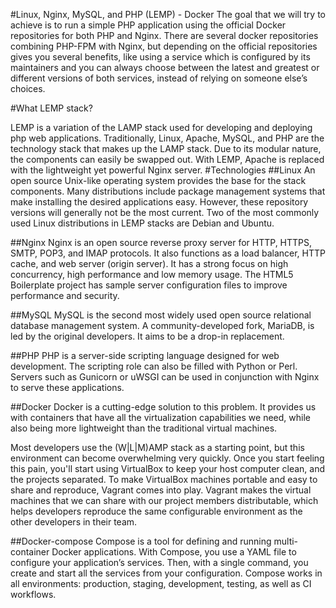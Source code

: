 #Linux, Nginx, MySQL, and PHP (LEMP) - Docker
The goal that we will try to achieve is to run a simple PHP application using the official Docker repositories for both PHP and Nginx. There are several docker repositories combining PHP-FPM with Nginx, but depending on the official repositories gives you several benefits, like using a service which is configured by its maintainers and you can always choose between the latest and greatest or different versions of both services, instead of relying on someone else’s choices.

#What LEMP stack?

LEMP is a variation of the LAMP stack used for developing and deploying php web applications. Traditionally, Linux, Apache, MySQL, and PHP are the technology stack that makes up the LAMP stack. Due to its modular nature, the components can easily be swapped out. With LEMP, Apache is replaced with the lightweight yet powerful Nginx server.
#Technologies
##Linux
An open source Unix-like operating system provides the base for the stack components. Many distributions include package management systems that make installing the desired applications easy. However, these repository versions will generally not be the most current. Two of the most commonly used Linux distributions in LEMP stacks are Debian and Ubuntu.

##Nginx
Nginx is an open source reverse proxy server for HTTP, HTTPS, SMTP, POP3, and IMAP protocols. It also functions as a load balancer, HTTP cache, and web server (origin server). It has a strong focus on high concurrency, high performance and low memory usage. The HTML5 Boilerplate project has sample server configuration files to improve performance and security.

##MySQL
MySQL is the second most widely used open source relational database management system. A community-developed fork, MariaDB, is led by the original developers. It aims to be a drop-in replacement.

##PHP
PHP is a server-side scripting language designed for web development. The scripting role can also be filled with Python or Perl. Servers such as Gunicorn or uWSGI can be used in conjunction with Nginx to serve these applications.

##Docker
Docker is a cutting-edge solution to this problem. It provides us with containers that have all the virtualization capabilities we need, while also being more lightweight than the traditional virtual machines.

Most developers use the (W|L|M)AMP stack as a starting point, but this environment can become overwhelming very quickly. Once you start feeling this pain, you'll start using VirtualBox to keep your host computer clean, and the projects separated. To make VirtualBox machines portable and easy to share and reproduce, Vagrant comes into play. Vagrant makes the virtual machines that we can share with our project members distributable, which helps developers reproduce the same configurable environment as the other developers in their team.

##Docker-compose
Compose is a tool for defining and running multi-container Docker applications. With Compose, you use a YAML file to configure your application’s services. Then, with a single command, you create and start all the services from your configuration. Compose works in all environments: production, staging, development, testing, as well as CI workflows. 

